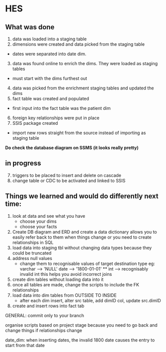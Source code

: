 # HES

## What was done
1. data was loaded into a staging table
2. dimensions were created and data picked from the staging table
  - dates were separated into date dim. 
3. data was found online to enrich the dims. They were loaded as staging tables
  - must start with the dims furthest out
4. data was picked from the enrichment staging tables and updated the dims
5. fact table was created and populated 
  - first input into the fact table was the patient dim
6. foreign key relationships were put in place
7. SSIS package created 
  - import new rows straight from the source instead of importing as staging table
 
__Do check the database diagram on SSMS (it looks really pretty)__



## in progress
7. triggers to be placed to insert and delete on cascade
8. change table or CDC to be activated and linked to SSIS 



## Things we learned and would do differently next time:

1. look at data and see what you have
	- choose your dims
	- choose your facts
2. Create DB diagram and ERD and create a data dictionary
	allows you to easily refer back to them when things change or you need to create 
	relationships in SQL
3. load data into staging tbl without changing data types because they could be truncated
4. address null values
	- change them to recognisable values of target destination type eg:
		varchar --> 'NULL'
		date    --> '1800-01-01' **
		int     --> recognisably invalid int
	this helps you avoid incorrect joins 
5. create dim tables without loading data into it 
6. once all tables are made, change the scripts to include the FK relationships
7. load data into dim tables from OUTSIDE TO INSIDE
	- after each dim insert, alter src table, add dimID col, update src.dimID
8. create and insert rows into fact tab 



GENERAL:
commit only to your branch

organise scripts based on project stage because you need to go back and change things if relationships change

date_dim: when inserting dates, the invalid 1800 date causes the entry to start from that date
